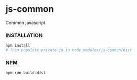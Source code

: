 # js-common
Common javascript
### INSTALLATION
```sh
npm install
# Then populate private.js in node_modules/js-common/dist
```
### NPM
```sh
npm run build-dist
```
